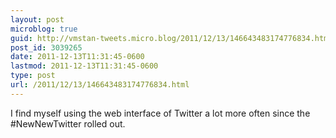 ```yaml
---
layout: post
microblog: true
guid: http://vmstan-tweets.micro.blog/2011/12/13/146643483174776834.html
post_id: 3039265
date: 2011-12-13T11:31:45-0600
lastmod: 2011-12-13T11:31:45-0600
type: post
url: /2011/12/13/146643483174776834.html
---
```

I find myself using the web interface of Twitter a lot more often since the #NewNewTwitter rolled out.

